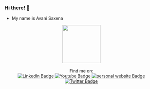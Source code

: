 ### Hi there! 👋  
- My name is Avani Saxena
<div id="header" align="center">
  <img src="https://media.giphy.com/media/L1R1tvI9svkIWwpVYr/giphy.gif" width=125></img>
  <div id="badges"><br>
   Find me on: <br>
  <a href="https://www.linkedin.com/in/avani-saxena-7174851a4/">
    <img src="https://img.shields.io/badge/LinkedIn-blue?style=for-the-badge&logo=linkedin&logoColor=white" alt="LinkedIn Badge"/>
  </a>
  <a href="https://www.youtube.com/channel/UCAcWSncMR5-PvMEzvHC7frg">
    <img src="https://img.shields.io/badge/YouTube-red?style=for-the-badge&logo=youtube&logoColor=white" alt="Youtube Badge"/>
  </a>
  <a href="https://avanisaxena9.github.io/avanisaxena.github.io/">
    <img src="https://img.shields.io/badge/Website-purple?style=for-the-badge&logo=website&logoColor=white" alt="personal website Badge"/>
  </a>
  <a href="https://twitter.com/Avanically">
    <img src="https://img.shields.io/badge/Twitter-blue?style=for-the-badge&logo=twitter&logoColor=white" alt="Twitter Badge"/>
  </a>
  
</div>
</div>
<!--
**avanisaxena9/avanisaxena9** is a ✨ _special_ ✨ repository because its `README.md` (this file) appears on your GitHub profile.

Here are some ideas to get you started:

- 🔭 I’m currently working on ...
- 🌱 I’m currently learning ...
- 👯 I’m looking to collaborate on ...
- 🤔 I’m looking for help with ...
- 💬 Ask me about ...
- 📫 How to reach me: ...
- 😄 Pronouns: ...
- ⚡ Fun fact: ...
-->
